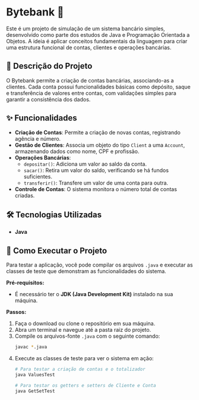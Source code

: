 # Bytebank 🏦

Este é um projeto de simulação de um sistema bancário simples, desenvolvido como parte dos estudos de Java e Programação Orientada a Objetos. A ideia é aplicar conceitos fundamentais da linguagem para criar uma estrutura funcional de contas, clientes e operações bancárias.

## 📜 Descrição do Projeto

O Bytebank permite a criação de contas bancárias, associando-as a clientes. Cada conta possui funcionalidades básicas como depósito, saque e transferência de valores entre contas, com validações simples para garantir a consistência dos dados.

## ✨ Funcionalidades

-   **Criação de Contas**: Permite a criação de novas contas, registrando agência e número.
-   **Gestão de Clientes**: Associa um objeto do tipo `Client` a uma `Account`, armazenando dados como nome, CPF e profissão.
-   **Operações Bancárias**:
    -   `depositar()`: Adiciona um valor ao saldo da conta.
    -   `sacar()`: Retira um valor do saldo, verificando se há fundos suficientes.
    -   `transferir()`: Transfere um valor de uma conta para outra.
-   **Controle de Contas**: O sistema monitora o número total de contas criadas.

## 🛠️ Tecnologias Utilizadas

-   **Java**

## 🚀 Como Executar o Projeto

Para testar a aplicação, você pode compilar os arquivos `.java` e executar as classes de teste que demonstram as funcionalidades do sistema.

**Pré-requisitos:**
* É necessário ter o **JDK (Java Development Kit)** instalado na sua máquina.

**Passos:**

1.  Faça o download ou clone o repositório em sua máquina.
2.  Abra um terminal e navegue até a pasta raiz do projeto.
3.  Compile os arquivos-fonte `.java` com o seguinte comando:
    ```bash
    javac *.java
    ```
4.  Execute as classes de teste para ver o sistema em ação:
    ```bash
    # Para testar a criação de contas e o totalizador
    java ValuesTest

    # Para testar os getters e setters de Cliente e Conta
    java GetSetTest
    ```